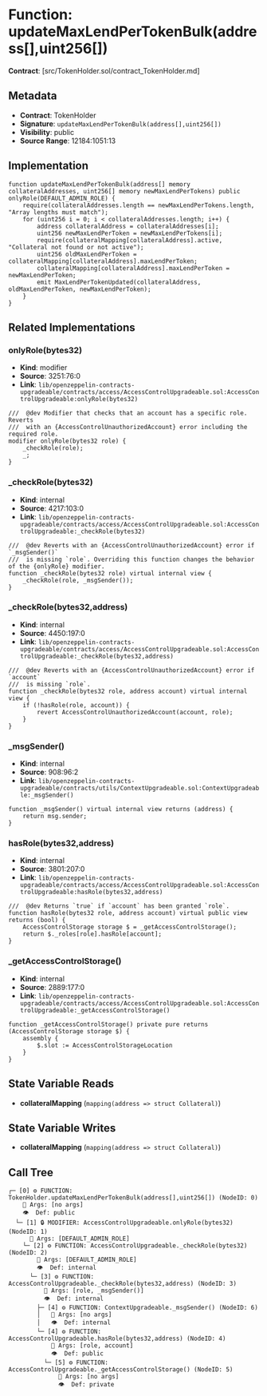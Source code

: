 # Function: updateMaxLendPerTokenBulk(address[],uint256[])

**Contract**: [src/TokenHolder.sol/contract_TokenHolder.md]

## Metadata

- **Contract**: TokenHolder
- **Signature**: `updateMaxLendPerTokenBulk(address[],uint256[])`
- **Visibility**: public
- **Source Range**: 12184:1051:13

## Implementation

```solidity
function updateMaxLendPerTokenBulk(address[] memory collateralAddresses, uint256[] memory newMaxLendPerTokens) public onlyRole(DEFAULT_ADMIN_ROLE) {
    require(collateralAddresses.length == newMaxLendPerTokens.length, "Array lengths must match");
    for (uint256 i = 0; i < collateralAddresses.length; i++) {
        address collateralAddress = collateralAddresses[i];
        uint256 newMaxLendPerToken = newMaxLendPerTokens[i];
        require(collateralMapping[collateralAddress].active, "Collateral not found or not active");
        uint256 oldMaxLendPerToken = collateralMapping[collateralAddress].maxLendPerToken;
        collateralMapping[collateralAddress].maxLendPerToken = newMaxLendPerToken;
        emit MaxLendPerTokenUpdated(collateralAddress, oldMaxLendPerToken, newMaxLendPerToken);
    }
}
```

## Related Implementations

### onlyRole(bytes32)

- **Kind**: modifier
- **Source**: 3251:76:0
- **Link**: `lib/openzeppelin-contracts-upgradeable/contracts/access/AccessControlUpgradeable.sol:AccessControlUpgradeable:onlyRole(bytes32)`

```solidity
///  @dev Modifier that checks that an account has a specific role. Reverts
///  with an {AccessControlUnauthorizedAccount} error including the required role.
modifier onlyRole(bytes32 role) {
    _checkRole(role);
    _;
}
```

### _checkRole(bytes32)

- **Kind**: internal
- **Source**: 4217:103:0
- **Link**: `lib/openzeppelin-contracts-upgradeable/contracts/access/AccessControlUpgradeable.sol:AccessControlUpgradeable:_checkRole(bytes32)`

```solidity
///  @dev Reverts with an {AccessControlUnauthorizedAccount} error if `_msgSender()`
///  is missing `role`. Overriding this function changes the behavior of the {onlyRole} modifier.
function _checkRole(bytes32 role) virtual internal view {
    _checkRole(role, _msgSender());
}
```

### _checkRole(bytes32,address)

- **Kind**: internal
- **Source**: 4450:197:0
- **Link**: `lib/openzeppelin-contracts-upgradeable/contracts/access/AccessControlUpgradeable.sol:AccessControlUpgradeable:_checkRole(bytes32,address)`

```solidity
///  @dev Reverts with an {AccessControlUnauthorizedAccount} error if `account`
///  is missing `role`.
function _checkRole(bytes32 role, address account) virtual internal view {
    if (!hasRole(role, account)) {
        revert AccessControlUnauthorizedAccount(account, role);
    }
}
```

### _msgSender()

- **Kind**: internal
- **Source**: 908:96:2
- **Link**: `lib/openzeppelin-contracts-upgradeable/contracts/utils/ContextUpgradeable.sol:ContextUpgradeable:_msgSender()`

```solidity
function _msgSender() virtual internal view returns (address) {
    return msg.sender;
}
```

### hasRole(bytes32,address)

- **Kind**: internal
- **Source**: 3801:207:0
- **Link**: `lib/openzeppelin-contracts-upgradeable/contracts/access/AccessControlUpgradeable.sol:AccessControlUpgradeable:hasRole(bytes32,address)`

```solidity
///  @dev Returns `true` if `account` has been granted `role`.
function hasRole(bytes32 role, address account) virtual public view returns (bool) {
    AccessControlStorage storage $ = _getAccessControlStorage();
    return $._roles[role].hasRole[account];
}
```

### _getAccessControlStorage()

- **Kind**: internal
- **Source**: 2889:177:0
- **Link**: `lib/openzeppelin-contracts-upgradeable/contracts/access/AccessControlUpgradeable.sol:AccessControlUpgradeable:_getAccessControlStorage()`

```solidity
function _getAccessControlStorage() private pure returns (AccessControlStorage storage $) {
    assembly {
        $.slot := AccessControlStorageLocation
    }
}
```

## State Variable Reads

- **collateralMapping** (`mapping(address => struct Collateral)`)

## State Variable Writes

- **collateralMapping** (`mapping(address => struct Collateral)`)

## Call Tree

```
┌─ [0] ⚙️ FUNCTION: TokenHolder.updateMaxLendPerTokenBulk(address[],uint256[]) (NodeID: 0)
    💬 Args: [no args]
    👁️  Def: public
  └─ [1] 🔒 MODIFIER: AccessControlUpgradeable.onlyRole(bytes32) (NodeID: 1)
      💬 Args: [DEFAULT_ADMIN_ROLE]
    └─ [2] ⚙️ FUNCTION: AccessControlUpgradeable._checkRole(bytes32) (NodeID: 2)
        💬 Args: [DEFAULT_ADMIN_ROLE]
        👁️  Def: internal
      └─ [3] ⚙️ FUNCTION: AccessControlUpgradeable._checkRole(bytes32,address) (NodeID: 3)
          💬 Args: [role, _msgSender()]
          👁️  Def: internal
        ├─ [4] ⚙️ FUNCTION: ContextUpgradeable._msgSender() (NodeID: 6)
        │   💬 Args: [no args]
        │   👁️  Def: internal
        └─ [4] ⚙️ FUNCTION: AccessControlUpgradeable.hasRole(bytes32,address) (NodeID: 4)
            💬 Args: [role, account]
            👁️  Def: public
          └─ [5] ⚙️ FUNCTION: AccessControlUpgradeable._getAccessControlStorage() (NodeID: 5)
              💬 Args: [no args]
              👁️  Def: private
```
